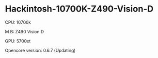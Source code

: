 # Hackintosh-10700K-Z490-Vision-D

CPU: 10700k

M B: Z490 Vision D

GPU: 5700xt

Opencore version: 0.6.7 (Updating)
